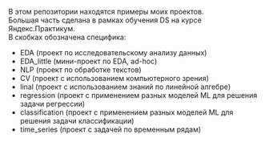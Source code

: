 В этом репозитории находятся примеры моих проектов.\
Большая часть сделана в рамках обучения DS на курсе Яндекс.Практикум.\
В скобках обозначена специфика:
- EDA (проект по исследовательскому анализу данных)
- EDA_little (мини-проект по EDA, ad-hoc)
- NLP (проект по обработке текстов)
- CV (проект с использованием компьютерного зрения)
- linal (проект с использованием знаний по линейной алгебре)
- regression (проект с применением разных моделей ML для решения задачи регрессии)
- classification (проект с применением разных моделей ML для решения задачи классификации)
- time_series (проект с задачей по временным рядам)
